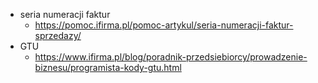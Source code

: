 - seria numeracji faktur
  - https://pomoc.ifirma.pl/pomoc-artykul/seria-numeracji-faktur-sprzedazy/
- GTU
  - https://www.ifirma.pl/blog/poradnik-przedsiebiorcy/prowadzenie-biznesu/programista-kody-gtu.html
